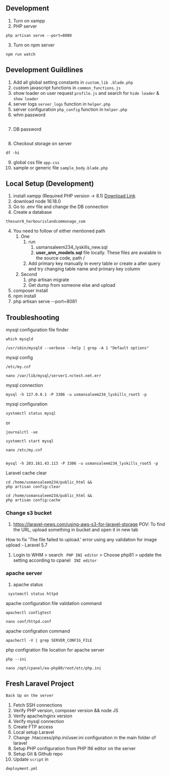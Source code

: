 ## Development
1. Turn on xampp
2. PHP server
```
php artisan serve --port=8080
```
3. Turn on npm server
```
npm run watch
```

## Development Guildlines
1. Add all global setting constants in ```custom_lib .blade.php```
2. custom javascript functions in ```common_functions.js```
3. show loader on user request ```profile.js``` and search for ```hide loader``` & ```show loader```
4. server logs ```server_logs``` function in ```helper.php```
5. server configuration ```php_config``` function in ```helper.php```
6. whm password
```
```
7. DB password
```
```
8. Checkout storage on server
```
df -hi
```
9. global css file ```app.css```
10. sample or generic file ```sample_body.blade.php```

## Local Setup (Development)
1. install xampp (Required PHP version -> 8.1) [Download Link](https://downloadsapachefriends.global.ssl.fastly.net/7.4.30/xampp-windows-x64-7.4.30-1-VC15-installer.exe?from_af=true)
2. download node 16.18.0
2. Go to .env file and change the DB connection
3. Create a database
```
thesunr8_harbourislandcommonage_com
```
4. You need to follow of either mentioned path
    1. One
        1. run
           1. usmansaleem234_lyskills_new.sql
           2.  <b>user_ann_models.sql</b>
        file locally. These files are avaiable in the source code, path /
        3. Add primary key manually in every table or create a alter query and try changing table name and primary key column
    2. Second
        1. php artisan migrate
        2. Get dump from someone else and upload
5. composer install
6. npm install
7. php artisan serve --port=8081

## Troubleshooting
mysql configuration file finder
```
which mysqld
```
```
/usr/sbin/mysqld --verbose --help | grep -A 1 "Default options"
```

mysql config
```
/etc/my.cnf
```

```
nano /var/lib/mysql/server1.nctest.net.err
```

mysql connection
```
mysql -h 127.0.0.1 -P 3306 -u usmansaleem234_lyskills_root5 -p
```
mysql configuration
```
systemctl status mysql
```
or

```
journalctl -xe
```
```
systemctl start mysql
```

```
nano /etc/my.cnf
```

```

mysql -h 203.161.43.113 -P 3306 -u usmansaleem234_lyskills_root5 -p
```
Laravel cache clear
```
cd /home/usmansaleem234/public_html &&
php artisan config:clear
```
```
cd /home/usmansaleem234/public_html &&
php artisan config:cache
```



### Change s3 bucket
1. https://laravel-news.com/using-aws-s3-for-laravel-storage
POV: To find the URL, upload something in bucket and open it in new tab

How to fix 'The file failed to upload.' error using any validation for image upload - Laravel 5.7 
1. Login to WHM > search ``` PHP INI editor``` > Choose php81 > update the setting according to cpanel ``` INI editor```

### apache server
1. apache status
```
 systemctl status httpd
```
apache configuration file validation command
```
apachectl configtest
```
```
nano conf/httpd.conf
```

apache configration command
```
apachectl -V | grep SERVER_CONFIG_FILE
```

php configration file location for apache server
```
php --ini
```

```
nano /opt/cpanel/ea-php80/root/etc/php.ini

```



## Fresh Laravel Project
```Back Up on the server```
1. Fetch SSH connections
2. Verify PHP version, composer version && node JS
3. Verify apache/nginx version
4. Verify mysql connection
5. Create FTP access
6. Local setup Laravel
7. Change .htaccess/php.ini/user.ini configuration in the main folder of laravel
8. Setup PHP configuration from PHP INI editor on the server
9. Setup Git & Github repo
10. Update ```script``` in
```
deployment.yml
```